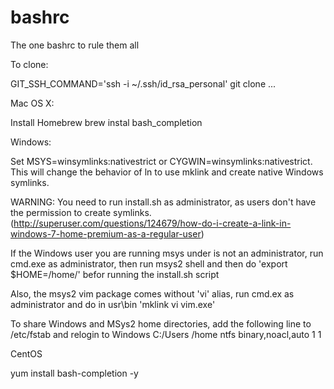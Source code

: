 bashrc
======

The one bashrc to rule them all

To clone:

GIT_SSH_COMMAND='ssh -i ~/.ssh/id_rsa_personal' git clone ...

Mac OS X:

Install Homebrew
brew instal bash_completion

Windows:

Set MSYS=winsymlinks:nativestrict or CYGWIN=winsymlinks:nativestrict. This will change the behavior of
ln to use mklink and create native Windows symlinks.

WARNING: You need to run install.sh as administrator, as users don't have the permission to create symlinks.
(http://superuser.com/questions/124679/how-do-i-create-a-link-in-windows-7-home-premium-as-a-regular-user)

If the Windows user you are running msys under is not an administrator, run cmd.exe as administrator,
then run msys2 shell and then do 'export $HOME=/home/<username>' befor running the install.sh script

Also, the msys2 vim package comes without 'vi' alias, run cmd.ex as administrator and do in
usr\bin 'mklink vi vim.exe'

To share Windows and MSys2 home directories, add the following line to /etc/fstab and relogin to Windows
C:/Users /home ntfs binary,noacl,auto 1 1

CentOS

yum install bash-completion -y

